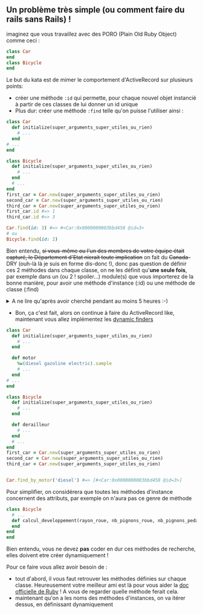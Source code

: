 ## Un problème très simple (ou comment faire du rails sans Rails) !

imaginez que vous travaillez avec des PORO (Plain Old Ruby Object) comme ceci :
```ruby
class Car
end
class Bicycle
end
```

Le but du kata est de mimer le comportement d'ActiveRecord sur plusieurs points:
* créer une méthode `:id` qui permette, pour chaque nouvel objet instancié à
partir de ces classes de lui donner un id unique  
* Plus dur: créer une méthode `:find` telle qu'on puisse l'utiliser ainsi :
```ruby
class Car
  def initialize(super_arguments_super_utiles_ou_rien)
    # ...
  end
# ...
end

class Bicycle
  def initialize(super_arguments_super_utiles_ou_rien)
    # ...
  end
  # ...
end
first_car = Car.new(super_arguments_super_utiles_ou_rien)
second_car = Car.new(super_arguments_super_utiles_ou_rien)
third_car = Car.new(super_arguments_super_utiles_ou_rien)
first_car.id #=> 1
third_car.id #=> 3

Car.find(id: 3) #=> #<Car:0x0000000003bbd458 @id=3>
# ou
Bicycle.find(id: 2)
```
Bien entendu, ~~si vous-même ou l'un des membres de votre équipe était capturé, le Département d'Etat nierait toute 
implication~~ on fait du ~~Canada-~~DRY (ouh-là là je suis en forme dis-donc !), donc pas question de définir ces 2 méthodes 
dans chaque classe, on ne les définit qu'**une seule fois**, par exemple dans un (ou 2 ! spoiler...) module(s) que vous 
importerez de la bonne manière, pour avoir une méthode d'instance (:id) ou une méthode de classe (:find)  
<details>
  <summary>A ne lire qu'après avoir cherché pendant au moins 5 heures :-)</summary>
  
  * pour commencer, vous pouvez coder ces méthodes directement dans la classe Car, on verra après pour les mettre dans des modules  
    * il y a plusieurs façons de procéder, mais commencez avec des variables de classe (mais si vous connaissez, 
     les @@nom_variable)
    * Maintenant, refactorisez en [virant les variables de classes](https://kakesa.net/blog/ruby-pourquoi-eviter-les-variables-de-classes/)
    pour les ids
    * pour la méthode `Car.all` demandez à votre oracle préférer comment connaître toutes les instances d'une classe OU 
    consulter la [doc](https://ruby-doc.org/core-2.6.5/ObjectSpace.html), vu qu'il n'y a que 6 méthodes, trouver la bonne 
    ne devrait pas être trop dur !
    * YAPUKA extraire toutes vos belles méthodes pour les mettre dans des modules, un pour les méthodes d'instances, un 
    autre pour celles de classe et de les importer correctement grâce à **2** méthodes, une pour chacun des modules, que 
    vous trouverez [ici](https://ruby-doc.org/core-2.6.5/Module.html)
</details>  

* Bon, ça c'est fait, alors on continue à faire du ActiveRecord like, maintenant vous allez implémentez les 
[dynamic finders](https://guides.rubyonrails.org/active_record_querying.html#dynamic-finders)  
```ruby
class Car
  def initialize(super_arguments_super_utiles_ou_rien)
    # ...
  end

  def motor
    %w(diesel gazoline electric).sample
    # ...
  end
# ...
end

class Bicycle
  def initialize(super_arguments_super_utiles_ou_rien)
    # ...
  end

  def derailleur
    # ...
  end
  # ...
end
first_car = Car.new(super_arguments_super_utiles_ou_rien)
second_car = Car.new(super_arguments_super_utiles_ou_rien)
third_car = Car.new(super_arguments_super_utiles_ou_rien)


Car.find_by_motor('diesel') #=> [#<Car:0x0000000003bbd458 @id=3>]
```
Pour simplifier, on considérera que toutes les méthodes d'instance concernent des attributs, par exemple on n'aura pas 
ce genre de méthode
```ruby
class Bicycle
  # ...
  def calcul_developpement(rayon_roue, nb_pignons_roue, nb_pignons_pedalier)
  end 
end
end

```
Bien entendu, vous ne devez **pas** coder en dur ces méthodes de recherche, elles doivent etre créer dynamiquement !  

Pour ce faire vous allez avoir besoin de :
* tout d'abord, il vous faut retrouver les méthodes définies sur chaque classe. Heureusement votre meilleur ami est là 
pour vous aider la [doc officielle de Ruby](https://ruby-doc.org/core-2.6.5/Module.html) ! A vous de regarder quelle
méthode ferait cela.  
* maintenant qu'on a les noms des méthodes d'instances, on va itérer dessus, en définissant dynamiquement